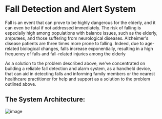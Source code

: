 # Fall Detection and Alert System
Fall is an event that can prove to be highly dangerous
for the elderly, and it can even be fatal if not addressed
immediately. The risk of falling is especially high among
populations with balance issues, such as the elderly,
amputees, and those suffering from neurological diseases.
Alzheimer's disease patients are three times more prone to
falling. Indeed, due to age-related biological changes, falls
increase exponentially, resulting in a high frequency of falls
and fall-related injuries among the elderly

As a solution to the problem described above, we've concentrated on building a reliable fall detection and alarm
system, as a handheld device, that can aid in detecting falls and informing family
members or the nearest healthcare practitioner for help and
support as a solution to the problem outlined above.

## The System Architecture:
![image](https://github.com/rt671/FallDetection/assets/82562103/e303c9db-fbfd-4985-bfa5-c31c73f44ebe)
